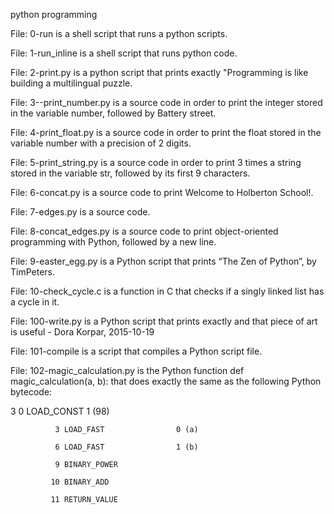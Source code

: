 python programming 

File: 0-run is a shell script that runs a python scripts.

File: 1-run_inline is a shell script that runs python code.

File: 2-print.py is a python script  that prints exactly "Programming is like building a multilingual puzzle.

File: 3--print_number.py is a  source code in order to print the integer stored in the variable number, followed by Battery street.

File: 4-print_float.py is a  source code in order to print the float stored in the variable number with a precision of 2 digits.

File: 5-print_string.py is a source code in order to print 3 times a string stored in the variable str, followed by its first 9 characters.

File: 6-concat.py is a source code to print Welcome to Holberton School!.

File: 7-edges.py is a source code.

File: 8-concat_edges.py is a source code to print object-oriented programming with Python, followed by a new line.

File: 9-easter_egg.py is a Python script that prints “The Zen of Python”, by TimPeters.

File: 10-check_cycle.c is  a function in C that checks if a singly linked list has a cycle in it.

File: 100-write.py is a Python script that prints exactly and that piece of art is useful - Dora Korpar, 2015-10-19

File: 101-compile is a script that compiles a Python script file.

File: 102-magic_calculation.py is the Python function def magic_calculation(a, b): that does exactly the same as the following Python bytecode:



  3           0 LOAD_CONST               1 (98)

              3 LOAD_FAST                0 (a)

              6 LOAD_FAST                1 (b)

              9 BINARY_POWER

             10 BINARY_ADD

             11 RETURN_VALUE
